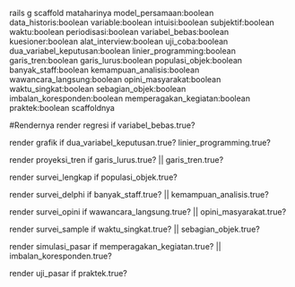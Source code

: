 rails g scaffold mataharinya model_persamaan:boolean data_historis:boolean variable:boolean intuisi:boolean subjektif:boolean waktu:boolean periodisasi:boolean variabel_bebas:boolean kuesioner:boolean alat_interview:boolean uji_coba:boolean dua_variabel_keputusan:boolean linier_programming:boolean garis_tren:boolean garis_lurus:boolean populasi_objek:boolean banyak_staff:boolean kemampuan_analisis:boolean wawancara_langsung:boolean opini_masyarakat:boolean waktu_singkat:boolean sebagian_objek:boolean imbalan_koresponden:boolean memperagakan_kegiatan:boolean praktek:boolean
scaffoldnya

#Rendernya
render regresi if variabel_bebas.true?

render grafik if dua_variabel_keputusan.true? linier_programming.true?

render proyeksi_tren if garis_lurus.true? || garis_tren.true?

render survei_lengkap if populasi_objek.true?

render survei_delphi if banyak_staff.true? || kemampuan_analisis.true?

render survei_opini if wawancara_langsung.true? || opini_masyarakat.true?

render survei_sample if waktu_singkat.true? || sebagian_objek.true?

render simulasi_pasar if memperagakan_kegiatan.true? || imbalan_koresponden.true?

render uji_pasar if praktek.true?
